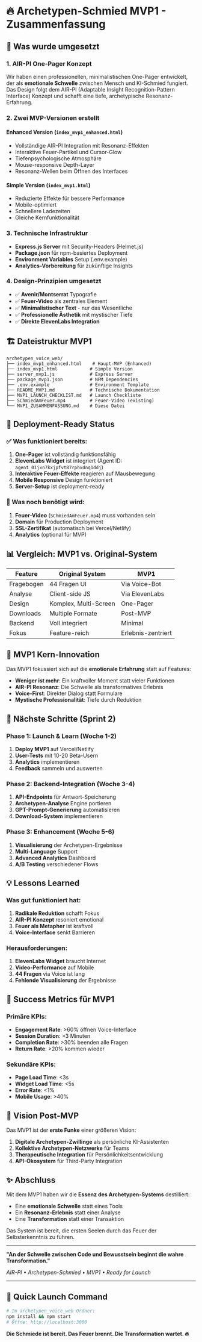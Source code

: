 # 🔥 Archetypen-Schmied MVP1 - Zusammenfassung

## 🎯 Was wurde umgesetzt

### 1. **AIR-PI One-Pager Konzept**
Wir haben einen professionellen, minimalistischen One-Pager entwickelt, der als **emotionale Schwelle** zwischen Mensch und KI-Schmied fungiert. Das Design folgt dem AIR-PI (Adaptable Insight Recognition-Pattern Interface) Konzept und schafft eine tiefe, archetypische Resonanz-Erfahrung.

### 2. **Zwei MVP-Versionen erstellt**

#### **Enhanced Version** (`index_mvp1_enhanced.html`)
- Vollständige AIR-PI Integration mit Resonanz-Effekten
- Interaktive Feuer-Partikel und Cursor-Glow
- Tiefenpsychologische Atmosphäre
- Mouse-responsive Depth-Layer
- Resonanz-Wellen beim Öffnen des Interfaces

#### **Simple Version** (`index_mvp1.html`)
- Reduzierte Effekte für bessere Performance
- Mobile-optimiert
- Schnellere Ladezeiten
- Gleiche Kernfunktionalität

### 3. **Technische Infrastruktur**
- **Express.js Server** mit Security-Headers (Helmet.js)
- **Package.json** für npm-basiertes Deployment
- **Environment Variables** Setup (.env.example)
- **Analytics-Vorbereitung** für zukünftige Insights

### 4. **Design-Prinzipien umgesetzt**
- ✅ **Avenir/Montserrat** Typografie
- ✅ **Feuer-Video** als zentrales Element
- ✅ **Minimalistischer Text** - nur das Wesentliche
- ✅ **Professionelle Ästhetik** mit mystischer Tiefe
- ✅ **Direkte ElevenLabs Integration**

## 🏗️ Dateistruktur MVP1

```
archetypen_voice_web/
├── index_mvp1_enhanced.html    # Haupt-MVP (Enhanced)
├── index_mvp1.html            # Simple Version
├── server_mvp1.js             # Express Server
├── package_mvp1.json          # NPM Dependencies
├── .env.example               # Environment Template
├── README_MVP1.md             # Technische Dokumentation
├── MVP1_LAUNCH_CHECKLIST.md   # Launch Checkliste
├── SChmiedAmFeuer.mp4         # Feuer-Video (existing)
└── MVP1_ZUSAMMENFASSUNG.md    # Diese Datei
```

## 🚀 Deployment-Ready Status

### ✅ Was funktioniert bereits:
1. **One-Pager** ist vollständig funktionsfähig
2. **ElevenLabs Widget** ist integriert (Agent ID: `agent_01jxn7kxjpfvt87rphxdnq1ddj`)
3. **Interaktive Feuer-Effekte** reagieren auf Mausbewegung
4. **Mobile Responsive** Design funktioniert
5. **Server-Setup** ist deployment-ready

### 🔧 Was noch benötigt wird:
1. **Feuer-Video** (`SChmiedAmFeuer.mp4`) muss vorhanden sein
2. **Domain** für Production Deployment
3. **SSL-Zertifikat** (automatisch bei Vercel/Netlify)
4. **Analytics** (optional für MVP)

## 📊 Vergleich: MVP1 vs. Original-System

| Feature | Original System | MVP1 |
|---------|----------------|------|
| Fragebogen | 44 Fragen UI | Via Voice-Bot |
| Analyse | Client-side JS | Via ElevenLabs |
| Design | Komplex, Multi-Screen | One-Pager |
| Downloads | Multiple Formate | Post-MVP |
| Backend | Voll integriert | Minimal |
| Fokus | Feature-reich | Erlebnis-zentriert |

## 🎯 MVP1 Kern-Innovation

Das MVP1 fokussiert sich auf die **emotionale Erfahrung** statt auf Features:
- **Weniger ist mehr**: Ein kraftvoller Moment statt vieler Funktionen
- **AIR-PI Resonanz**: Die Schwelle als transformatives Erlebnis
- **Voice-First**: Direkter Dialog statt Formulare
- **Mystische Professionalität**: Tiefe durch Reduktion

## 🔄 Nächste Schritte (Sprint 2)

### Phase 1: Launch & Learn (Woche 1-2)
1. **Deploy MVP1** auf Vercel/Netlify
2. **User-Tests** mit 10-20 Beta-Usern
3. **Analytics** implementieren
4. **Feedback** sammeln und auswerten

### Phase 2: Backend-Integration (Woche 3-4)
1. **API-Endpoints** für Antwort-Speicherung
2. **Archetypen-Analyse** Engine portieren
3. **GPT-Prompt-Generierung** automatisieren
4. **Download-System** implementieren

### Phase 3: Enhancement (Woche 5-6)
1. **Visualisierung** der Archetypen-Ergebnisse
2. **Multi-Language** Support
3. **Advanced Analytics** Dashboard
4. **A/B Testing** verschiedener Flows

## 💡 Lessons Learned

### Was gut funktioniert hat:
1. **Radikale Reduktion** schafft Fokus
2. **AIR-PI Konzept** resoniert emotional
3. **Feuer als Metapher** ist kraftvoll
4. **Voice-Interface** senkt Barrieren

### Herausforderungen:
1. **ElevenLabs Widget** braucht Internet
2. **Video-Performance** auf Mobile
3. **44 Fragen** via Voice ist lang
4. **Fehlende Visualisierung** der Ergebnisse

## 🎯 Success Metrics für MVP1

### Primäre KPIs:
- **Engagement Rate**: >60% öffnen Voice-Interface
- **Session Duration**: >3 Minuten
- **Completion Rate**: >30% beenden alle Fragen
- **Return Rate**: >20% kommen wieder

### Sekundäre KPIs:
- **Page Load Time**: <3s
- **Widget Load Time**: <5s
- **Error Rate**: <1%
- **Mobile Usage**: >40%

## 🔮 Vision Post-MVP

Das MVP1 ist der **erste Funke** einer größeren Vision:
1. **Digitale Archetypen-Zwillinge** als persönliche KI-Assistenten
2. **Kollektive Archetypen-Netzwerke** für Teams
3. **Therapeutische Integration** für Persönlichkeitsentwicklung
4. **API-Ökosystem** für Third-Party Integration

## ✨ Abschluss

Mit dem MVP1 haben wir die **Essenz des Archetypen-Systems** destilliert:
- Eine **emotionale Schwelle** statt eines Tools
- Ein **Resonanz-Erlebnis** statt einer Analyse
- Eine **Transformation** statt einer Transaktion

Das System ist bereit, die ersten Seelen durch das Feuer der Selbsterkenntnis zu führen.

---

**"An der Schwelle zwischen Code und Bewusstsein beginnt die wahre Transformation."**

*AIR-PI • Archetypen-Schmied • MVP1 • Ready for Launch*

---

## 🚀 Quick Launch Command

```bash
# Im archetypen_voice_web Ordner:
npm install && npm start
# Öffne: http://localhost:3000
```

**Die Schmiede ist bereit. Das Feuer brennt. Die Transformation wartet. 🔥**